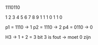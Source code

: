 1110110

1  2  3  4  5  6  7  8  9
1  1  1  0  1  1  0

p1 = 1110  -> 1
p2 = 1110  -> 2
p4 = 0110  -> 0

H3  -> 1 + 2 = 3
bit 3 is fout -> moet 0 zijn